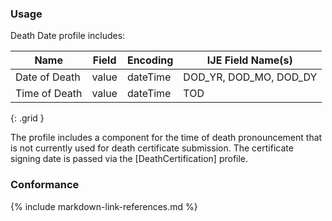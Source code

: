 ### Usage
Death Date profile includes:

| **Name** |  **Field**   |  **Encoding**  |  **IJE Field Name(s)**  |
| ---------------| ------------------------ | ------------- | ------------------- |
| Date of Death | value  | dateTime | DOD_YR, DOD_MO, DOD_DY |
| Time of Death | value  | dateTime |  TOD |
{: .grid }

The profile includes a component for the time of death pronouncement that is not currently used for death certificate submission.
The certificate signing date is passed via the [DeathCertification] profile.
### Conformance

{% include markdown-link-references.md %}
